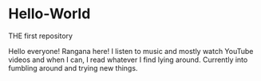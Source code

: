 # Hello-World
THE first repository

Hello everyone! Rangana here! I listen to music and mostly watch YouTube videos and when I can, I read whatever I find lying around. Currently into fumbling around and trying new things.
